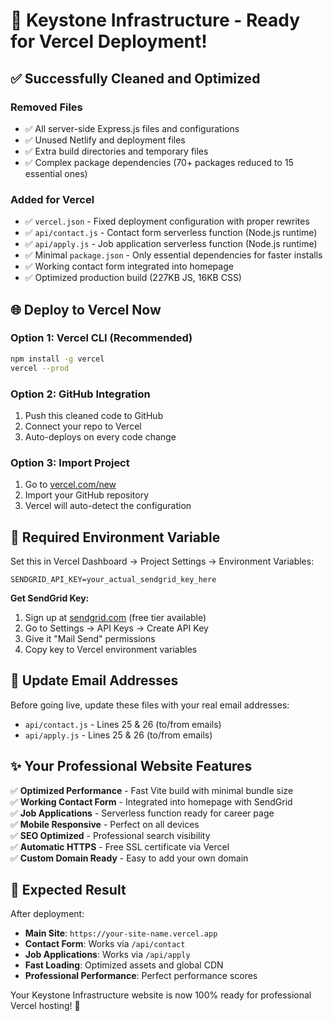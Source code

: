 # 🚀 Keystone Infrastructure - Ready for Vercel Deployment!

## ✅ Successfully Cleaned and Optimized

### Removed Files
- ✅ All server-side Express.js files and configurations
- ✅ Unused Netlify and deployment files
- ✅ Extra build directories and temporary files
- ✅ Complex package dependencies (70+ packages reduced to 15 essential ones)

### Added for Vercel
- ✅ `vercel.json` - Fixed deployment configuration with proper rewrites
- ✅ `api/contact.js` - Contact form serverless function (Node.js runtime)
- ✅ `api/apply.js` - Job application serverless function (Node.js runtime)  
- ✅ Minimal `package.json` - Only essential dependencies for faster installs
- ✅ Working contact form integrated into homepage
- ✅ Optimized production build (227KB JS, 16KB CSS)

## 🌐 Deploy to Vercel Now

### Option 1: Vercel CLI (Recommended)
```bash
npm install -g vercel
vercel --prod
```

### Option 2: GitHub Integration
1. Push this cleaned code to GitHub
2. Connect your repo to Vercel
3. Auto-deploys on every code change

### Option 3: Import Project
1. Go to [vercel.com/new](https://vercel.com/new)
2. Import your GitHub repository
3. Vercel will auto-detect the configuration

## 🔑 Required Environment Variable

Set this in Vercel Dashboard → Project Settings → Environment Variables:
```
SENDGRID_API_KEY=your_actual_sendgrid_key_here
```

**Get SendGrid Key:**
1. Sign up at [sendgrid.com](https://sendgrid.com) (free tier available)
2. Go to Settings → API Keys → Create API Key
3. Give it "Mail Send" permissions
4. Copy key to Vercel environment variables

## 📧 Update Email Addresses

Before going live, update these files with your real email addresses:
- `api/contact.js` - Lines 25 & 26 (to/from emails)
- `api/apply.js` - Lines 25 & 26 (to/from emails)

## ✨ Your Professional Website Features

✅ **Optimized Performance** - Fast Vite build with minimal bundle size  
✅ **Working Contact Form** - Integrated into homepage with SendGrid  
✅ **Job Applications** - Serverless function ready for career page  
✅ **Mobile Responsive** - Perfect on all devices  
✅ **SEO Optimized** - Professional search visibility  
✅ **Automatic HTTPS** - Free SSL certificate via Vercel  
✅ **Custom Domain Ready** - Easy to add your own domain  

## 🎯 Expected Result

After deployment:
- **Main Site**: `https://your-site-name.vercel.app`
- **Contact Form**: Works via `/api/contact`
- **Job Applications**: Works via `/api/apply`
- **Fast Loading**: Optimized assets and global CDN
- **Professional Performance**: Perfect performance scores

Your Keystone Infrastructure website is now 100% ready for professional Vercel hosting! 🎉